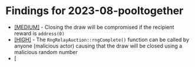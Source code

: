 # Findings for 2023-08-pooltogether 

- [[MEDIUM]]([MEDIUM]-1839944834/README.md) - Closing the draw will be compromised if the recipient reward is `address(0)`
- [[HIGH]]([HIGH]-1839840368/README.md) - The `RngRelayAuction::rngComplete()` function can be called by anyone (malicious actor) causing that the draw will be closed using a malicious random number
- [
